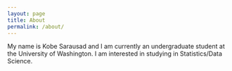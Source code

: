 ```yaml
---
layout: page
title: About
permalink: /about/
---
```


My name is Kobe Sarausad and I am currently an undergraduate student at the University of Washington. I am interested in studying in Statistics/Data Science. 
